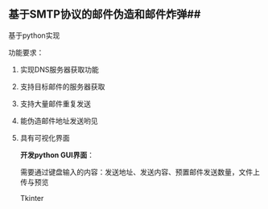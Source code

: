 ## 基于SMTP协议的邮件伪造和邮件炸弹##

基于python实现

功能要求：

1. 实现DNS服务器获取功能

2. 支持目标邮件的服务器获取

3. 支持大量邮件重复发送

4. 能伪造邮件地址发送哟见

5. 具有可视化界面

   

   **开发python GUI界面**：

   需要通过键盘输入的内容：发送地址、发送内容、预置邮件发送数量，文件上传与预览

   Tkinter

